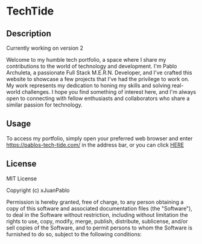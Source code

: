 # TechTide

## Description
Currently working on version 2

Welcome to my humble tech portfolio, a space where I share my contributions to the world of technology and development. I'm Pablo Archuleta, a passionate Full Stack M.E.R.N. Developer, and I've crafted this website to showcase a few projects that I've had the privilege to work on. My work represents my dedication to honing my skills and solving real-world challenges. I hope you find something of interest here, and I'm always open to connecting with fellow enthusiasts and collaborators who share a similar passion for technology.

## Usage
To access my portfolio, simply open your preferred web browser and enter https://pablos-tech-tide.com/ in the address bar, or you can click [HERE](https://pablos-tech-tide.com/)

## License
MIT License

Copyright (c) xJuanPablo

Permission is hereby granted, free of charge, to any person obtaining a copy of this software and associated documentation files (the "Software"), to deal in the Software without restriction, including without limitation the rights to use, copy, modify, merge, publish, distribute, sublicense, and/or sell copies of the Software, and to permit persons to whom the Software is furnished to do so, subject to the following conditions:

